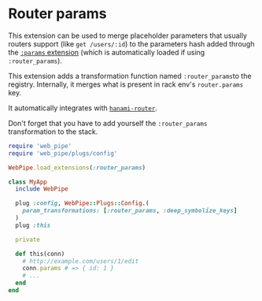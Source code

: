 # Router params

This extension can be used to merge placeholder parameters
that usually routers support (like `get /users/:id`) to the parameters hash
added through the [`:params` extension](params.md) (which is
automatically loaded if using `:router_params`).

This extension adds a transformation function named `:router_params`to the
registry. Internally, it merges what is present in rack env's
`router.params` key.

It automatically integrates with
[`hanami-router`](https://github.com/hanami/router).

Don't forget that you have to add yourself the `:router_params`
transformation to the stack.

```ruby
require 'web_pipe'
require 'web_pipe/plugs/config'

WebPipe.load_extensions(:router_params)

class MyApp
  include WebPipe

  plug :config, WebPipe::Plugs::Config.(
    param_transformations: [:router_params, :deep_symbolize_keys]
  )
  plug :this

  private

  def this(conn)
    # http://example.com/users/1/edit
    conn.params # => { id: 1 }
    # ...
  end
end
```
